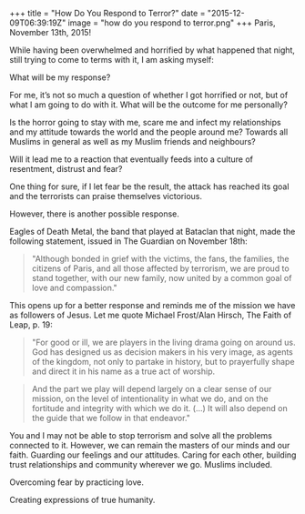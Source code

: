 +++
title = "How Do You Respond to Terror?"
date = "2015-12-09T06:39:19Z"
image = "how do you respond to terror.png"
+++
Paris, November 13th, 2015!

While having been overwhelmed and horrified by what happened that night, still trying to come to terms with it, I am asking myself:

What will be my response?

For me, it’s not so much a question of whether I got horrified or not, but of what I am going to do with it. What will be the outcome for me personally?

Is the horror going to stay with me, scare me and infect my relationships and my attitude towards the world and the people around me? Towards all Muslims in general as well as my Muslim friends and neighbours?

Will it lead me to a reaction that eventually feeds into a culture of resentment, distrust and fear?

One thing for sure, if I let fear be the result, the attack has reached its goal and the terrorists can praise themselves victorious.

However, there is another possible response.

Eagles of Death Metal, the band that played at Bataclan that night, made the following statement, issued in The Guardian on November 18th:

> "Although bonded in grief with the victims, the fans, the families, the citizens of Paris, and all those affected by terrorism, we are proud to stand together, with our new family, now united by a common goal of love and compassion."

This opens up for a better response and reminds me of the mission we have as followers of Jesus. Let me quote Michael Frost/Alan Hirsch, The Faith of Leap, p. 19:

> "For good or ill, we are players in the living drama going on around us. God has designed us as decision makers in his very image, as agents of the kingdom, not only to partake in history, but to prayerfully shape and direct it in his name as a true act of worship.

>And the part we play will depend largely on a clear sense of our mission, on the level of intentionality in what we do, and on the fortitude and integrity with which we do it. (…) It will also depend on the guide that we follow in that endeavor."

You and I may not be able to stop terrorism and solve all the problems connected to it. However, we can remain the masters of our minds and our faith. Guarding our feelings and our attitudes. Caring for each other, building trust relationships and community wherever we go. Muslims included.

Overcoming fear by practicing love.

Creating expressions of true humanity.

